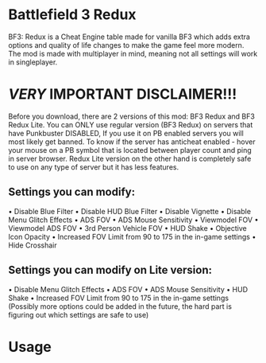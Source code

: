 # Battlefield 3 Redux

BF3: Redux is a Cheat Engine table made for vanilla BF3 which adds extra options and quality of life changes to make the game feel more modern. The mod is made with multiplayer in mind, meaning not all settings will work in singleplayer.

# *VERY* IMPORTANT DISCLAIMER!!!

Before you download, there are 2 versions of this mod: BF3 Redux and BF3 Redux Lite. You can ONLY use regular version (BF3 Redux) on servers that have Punkbuster DISABLED, If you use it on PB enabled servers you will most likely get banned. To know if the server has anticheat enabled - hover your mouse on a PB symbol that is located between player count and ping in server browser. Redux Lite version on the other hand is completely safe to use on any type of server but it has less features.
 
## Settings you can modify:

• Disable Blue Filter 
• Disable HUD Blue Filter 
• Disable Vignette 
• Disable Menu Glitch Effects 
• ADS FOV 
• ADS Mouse Sensitivity 
• Viewmodel FOV 
• Viewmodel ADS FOV 
• 3rd Person Vehicle FOV 
• HUD Shake 
• Objective Icon Opacity 
• Increased FOV Limit from 90 to 175 in the in-game settings 
• Hide Crosshair 

## Settings you can modify on Lite version:

• Disable Menu Glitch Effects
• ADS FOV
• ADS Mouse Sensitivity
• HUD Shake
• Increased FOV Limit from 90 to 175 in the in-game settings
(Possibly more options could be added in the future, the hard part is figuring out which settings are safe to use)

# Usage












